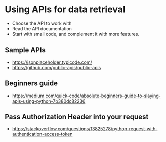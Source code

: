 # Using APIs for data retrieval

* Choose the API to work with
* Read the API documentation
* Start with small code, and complement it with more features.

## Sample APIs

* https://jsonplaceholder.typicode.com/
* https://github.com/public-apis/public-apis

## Beginners guide
* https://medium.com/quick-code/absolute-beginners-guide-to-slaying-apis-using-python-7b380dc82236

## Pass Authorization Header into your request
* https://stackoverflow.com/questions/13825278/python-request-with-authentication-access-token
